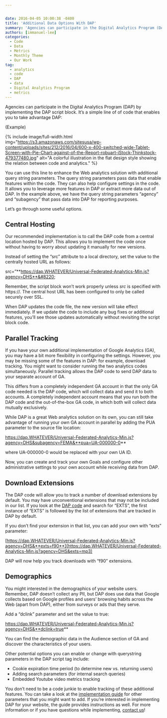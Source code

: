 ```yaml
---


date: 2016-04-05 10:00:38 -0400
title: 'Additional Data Options With DAP'
summary: 'Agencies can participate in the Digital Analytics Program (DAP) by implementing the DAP script block. It’sa simple line of of code that enables you to take advantage DAP\: (Example) &amp;lt;script language=&amp;#8221;javascript&amp;#8221; id=&amp;#8221;_fed_an_ua_tag&amp;#8221; src=&amp;#8221;https\://dap.digitalgov.gov/Universal-Federated-Analytics-Min.js?agency=DHS&amp;amp;subagency=FEMA&amp;#8221;&amp;gt;&amp;lt;/script&amp;gt; You can use this line to enhance the Web analytics solution with additional query string parameters. The query string parameters pass'
authors: [immanuel-lee]
categories:
  - Code
  - Data
  - Metrics
  - Monthly Theme
  - Our Work
tag:
  - analytics
  - code
  - DAP
  - data
  - Digital Analytics Program
  - metrics
---
```


Agencies can participate in the Digital Analytics Program (DAP) by implementing the DAP script block. It’s a simple line of of code that enables you to take advantage DAP:

(Example)
  
 
{% include image/full-width.html img="https://s3.amazonaws.com/sitesusa/wp-content/uploads/sites/212/2016/04/600-x-400-switched-wide-Tablet-Screen-with-Pie-Chart-against-of-the-Report-robuart-iStock-Thinkstock-479377480.jpg" alt="A colorful illustration in the flat design style showing the relation between code and analytics." %} 

You can use this line to enhance the Web analytics solution with additional query string parameters. The query string parameters pass data that enable features within the code. They can also help configure settings in the code. It allows you to leverage more features in DAP or extract more data out of DAP. In the example above, we have the query string parameters “agency” and “subagency” that pass data into DAP for reporting purposes.

Let’s go through some useful options.

## Central Hosting

Our recommended implementation is to call the DAP code from a central location hosted by DAP. This allows you to implement the code once without having to worry about updating it manually for new versions.

Instead of setting the “src” attribute to a local directory, set the value to the centrally hosted URL as follows:

src=&#8221;**https://dap.WHATEVER/Universal-Federated-Analytics-Min.js?agency=DHS**&#8220;

Remember, the script block won’t work properly unless _src_ is specified with https://. The central host URL has been configured to only be called securely over SSL.

When DAP updates the code file, the new version will take effect immediately. If we update the code to include any bug fixes or additional features, you’ll see those updates automatically without revisiting the script block code.

## Parallel Tracking

If you have your own additional implementation of Google Analytics (GA), you may have a bit more flexibility in configuring the settings. However, you may be missing some of the features in DAP: for example, download tracking. You might want to consider running the two analytics codes simultaneously. Parallel tracking allows the DAP code to send DAP data to your separate account of GA.

This differs from a completely independent GA account in that the only GA code needed is the DAP code, which will collect data and send it to both accounts. A completely independent account means that you run both the DAP code and the out-of-the-box GA code, in which both will collect data mutually exclusively.

While DAP is a great Web analytics solution on its own, you can still take advantage of running your own GA account in parallel by adding the PUA parameter to the source file location:

https://dap.WHATEVER/Universal-Federated-Analytics-Min.js?agency=DHS&subagency=FEMA&**pua=UA-000000-0**

where UA-000000-0 would be replaced with your own UA ID.

Now, you can create and track your own Goals and configure other administrative settings to your own account while receiving data from DAP.

## Download Extensions

The DAP code will allow you to track a number of download extensions by default. You may have unconventional extensions that may not be included in our list. If you look at the [DAP code](https://dap.WHATEVER/Universal-Federated-Analytics-Min.js) and search for “EXTS”, the first instance of “EXTS” is followed by the list of extensions that are tracked in DAP by default.

If you don’t find your extension in that list, you can add your own with “exts” parameter:

[https://dap.WHATEVER/Universal-Federated-Analytics-Min.js?agency=DHS&**exts=f90**](https://dap.WHATEVER/Universal-Federated-Analytics-Min.js?agency=DHS&exts=mp3)

DAP will now help you track downloads with “f90” extensions.

## Demographics

You might interested in the demographics of your website users. Remember, DAP doesn’t collect any PII, but DAP does use data that Google collects based on Google profiles and users’ browsing habits across the Web (apart from DAP), either from surveys or ads that they serve.

Add a “dclink” parameter and set the value to true:

https://dap.WHATEVER/Universal-Federated-Analytics-Min.js?agency=DHS&**dclink=true**

You can find the demographic data in the Audience section of GA and discover the characteristics of your users.

Other potential options you can enable or change with querystring parameters in the DAP script tag include:

  * Cookie expiration time period (to determine new vs. returning users)
  * Adding search parameters (for internal search queries)
  * Embedded Youtube video metrics tracking

You don’t need to be a code junkie to enable tracking of these additional features. You can take a look at the [implementation guide](https://s3.amazonaws.com/sitesusa/wp-content/uploads/sites/212/2014/05/QuickGuide-Sept-2015.pdf) for other parameters that you might want to add. If you’re interested in implementing DAP for your website, the guide provides instructions as well. For more information or if you have questions while implementing, [contact us](mailto:dap@support.WHATEVER)!